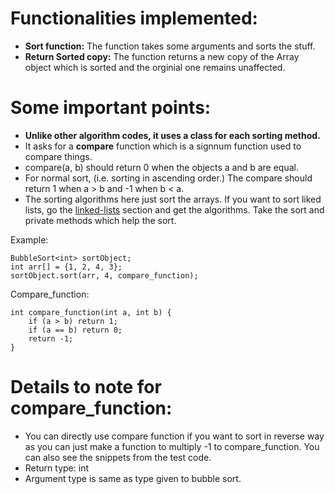 # Functionalities implemented:
* <b>Sort function:</b> The function takes some arguments and sorts the stuff. 
* <b>Return Sorted copy:</b> The function returns a new copy of the Array object which is sorted and the orginial one remains unaffected. 

# Some important points:
* <b>Unlike other algorithm codes, it uses a class for each sorting method.</b>
* It asks for a <b>compare</b> function which is a signnum function used to compare things. 
* compare(a, b) should return 0 when the objects a and b are equal.
* For normal sort, (i.e. sorting in ascending order.) The compare should return 1 when a > b and -1 when b < a.  
* The sorting algorithms here just sort the arrays. If you want to sort liked lists, go the [linked-lists](https://github.com/HetDaftary/Data-Structures-and-Algorithms/tree/main/Data-Structures/Linked-Lists) section and get the algorithms. Take the sort and private methods which help the sort. 

Example:     
  
    BubbleSort<int> sortObject;
    int arr[] = {1, 2, 4, 3};
    sortObject.sort(arr, 4, compare_function);
    
Compare_function:

    int compare_function(int a, int b) {
        if (a > b) return 1;
        if (a == b) return 0;
        return -1;
    }  

# Details to note for compare_function:
* You can directly use compare function if you want to sort in reverse way as you can just make a function to multiply -1 to compare_function. You can also see the snippets from the test code. 
* Return type: int
* Argument type is same as type given to bubble sort. 

